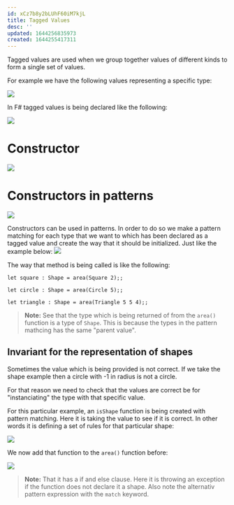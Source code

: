 ```yaml
---
id: xCz7b8y2bLUhF60iM7kjL
title: Tagged Values
desc: ''
updated: 1644256835973
created: 1644255417311
---
```

Tagged values are used when we group together values of different kinds to form a single set of values. 

For example we have the following values representing a specific type:

![](/assets/images/2022-02-07-18-39-42.png)

In F# tagged values is being declared like the following:

![](/assets/images/2022-02-07-18-40-15.png)

# Constructor
![](/assets/images/2022-02-07-18-41-43.png)

# Constructors in patterns
![](/assets/images/2022-02-07-18-42-38.png)

Constructors can be used in patterns. 
In order to do so we make a pattern matching for each type that we want to which has been declared as a tagged value and create the way that it should be initialized.
Just like the example below:
![](/assets/images/2022-02-07-18-49-11.png)

The way that method is being called is like the following:
```F#
let square : Shape = area(Square 2);;

let circle : Shape = area(Circle 5);;

let triangle : Shape = area(Triangle 5 5 4);;
```

>**Note:** See that the type which is being returned of from the `area()` function is a type of `Shape`. This is because the types in the pattern mathcing has the same "parent value".

## Invariant for the representation of shapes
Sometimes the value which is being provided is not correct. If we take the shape example then a circle with -1 in radius is not a circle.

For that reason we need to check that the values are correct be for "instanciating" the type with that specific value. 

For this particular example, an `isShape` function is being created with pattern matching. Here it is taking the value to see if it is correct. In other words it is defining a set of rules for that particular shape:

![](/assets/images/2022-02-07-18-57-32.png)

We now add that function to the `area()` function before:

![](/assets/images/2022-02-07-18-58-43.png)
>**Note:** That it has a if and else clause. Here it is throwing an exception if the function does not declare it a shape. Also note the alternativ pattern expression with the `match` keyword.

